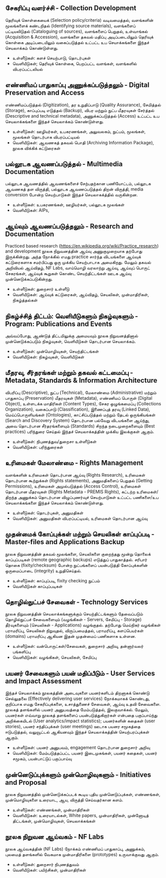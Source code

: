 ## சேகரிப்பு வளர்ச்சி - Collection Development
தெரிவுக் கொள்கையைக் (Selection policy/criteria) வடிவமைத்தல், வளங்களின் மூலங்களைக் கண்டறிதல் (Identifying source materials), வளங்களைப் பட்டியலிடுதல் (Cataloguing of sources), வளங்களைப் பெறுதல், உள்வாங்கல் (Acquisition & Accession), வளங்களை தகவல் மதிப்பு அடிப்படையிலும் தெரிவுக் கொள்கை அடிப்படையிலும் வகைப்படுத்தல் உட்பட்ட உப செயாக்கங்களை இந்தச் செயலாக்கம் கொண்டுள்ளது.  
 
* உள்ளீடுகள்:  களச் செயற்பாடு, தொடர்புகள்
* வெளியீடுகள்; தெரிவுக் கொள்கை, பெறப்பட்ட வளங்கள், வளங்களில் விபரப்பட்டலியல்

## எண்ணிமப் பாதுகாப்பு அணுக்கப்படுத்தலும் - Digital Preservation and Access
எண்ணிமப்படுத்தல் (Digitization), தர உறுதிப்பாடு (Quality Assurance), சேமித்தல் (Storage), காப்புப்படி எடுத்தல் (Backup), விபர மற்றும் நுட்ப மீதரவுகள் சேர்த்தல் (Descriptive and technical metadata), அணுக்கப்படுத்தல் (Access) உட்பட்ட உப செயலாக்கங்களை இந்தச் செயலாக்கம் கொண்டுள்ளது.
 
* உள்ளீடுகள்: ஊழியர்கள், உபகரணங்கள், அலுவலகம், நுட்பம், மூலங்கள், மூலங்கள் தொடர்பாக விபரப்பட்டியல்
* வெளியீடுகள்: ஆவணகத் தகவல் பொதி (Archiving Information Package), நூலக விக்கிக் கட்டுரைகள்

## பல்லூடக ஆவணப்படுத்தல் - Multimedia Documentation
பல்லூடக ஆவணத்தில் ஆவணங்களைச் சேற்பதற்கான பணியோட்டம், பல்லூடக ஆவணகத் தள விருத்தி, பல்லூடக ஆவணப்படுத்தல் திறன் விருத்தி, media conversion போன்ற செயற்பாடுகள் இந்தச் செயலாகக்த்தில் வருகின்றன.
 
* உள்ளீடுகள்: உபகரணங்கள், ஊழியர்கள், பல்லூடக மூலங்கள்
* வெளியீடுகள்: AIPs,

## ஆய்வும் ஆவணப்படுத்தலும் - Research and Documentation
Practiced based research (https://en.wikipedia.org/wiki/Practice_research) and development நூலக நிறுவனத்தின் ஆய்வு அணுகுமுறையாக தற்போது இருக்கின்றது.  அந்த நோக்கில் எமது practice சார்ந்த விடயங்களை ஆய்வுக் கட்டுரைகளாக சமர்பிப்பது ஒரு முக்கிய செயற்பாடாக அமைகிறது.  மேலும் தகவல் அறிவியல் ஆய்விதழ், NF Labs, வாய்மொழி வரலாற்று ஆய்வு, ஆய்வுப் பொருட் சேகரங்கள், ஆய்வுக் கூறுகள் கொண்ட செயற்திட்டங்கள் ஊடக ஆய்வு முன்னெடுக்கப்படுகின்றது.
 
* உள்ளீடுகள்: துறைசார் உள்ளீடு
* வெளியீடுகள்: ஆய்வுக் கட்டுரைகள், ஆய்விதழ், செயலிகள், முன்மாதிரிகள், நிகழ்த்தல்கள்

## நிகழ்ச்சித் திட்டம்: வெளியீடுகளும் நிகழ்வுகளும் - Program: Publications and Events
அவ்வப்போது, ஆண்டுத் திட்டமிலுக்கு அமையவும் நூலக நிறுவனத்தினால் முன்னெடுக்கப்படும் நிகழ்வுகள், வெளியீடுகள் தொடர்பான செயலாக்கம்.  
 
* உள்ளீடுகள்: முன்மொழிவுகள், செயற்திட்டங்கள்
* வெளியீடுகள்: நிகழ்வுகள், வெளியீடுகள்

## மீதரவு, சீர்தரங்கள் மற்றும் தகவல் கட்டமைப்பு - Metadata, Standards & Information Architecture
விபரிப்பு (Descriptive), நுட்ப (Technical), மேலாண்மை (Administrative) மற்றும் பாதுகாப்பு (Preservation) மீதரவுகள் (Metadata), எண்ணிமப் பொருள் (Digital Object), உள்ளடக்க மாதிரிகள் (Content Types), சேகர ஒழுங்கமைப்பு (Collections Organization), வகைப்பாடு (Classification), இணைப்புத் தரவு (Linked Data), மெய்ப்பொருளியங்கள் (Ontologies), காட்சிப்படுத்தல் மற்றும் தேடல் ஒருங்கியங்கள் (Search and Discovery System) தொடர்பான பல்வேறு விடயங்களை ஆய்ந்து, அவை தொடர்பான சீர்தரங்களையும் (Standards) சிறந்த நடைமுறைகளையும் (Best practices) பரிந்துரை செய்தல் இந்தச் செயலாக்கத்தின் முக்கிய இலக்குகள் ஆகும்.  
 
* உள்ளீடுகள்: நிபுணத்துவ/துறைசா உள்ளீடுகள்
* வெளியீடுகள்: பரிந்துரைகள்

## உரிமைகள் மேலாண்மை - Rights Management
வளங்களின் உரிமைகள் தொடர்பான ஆய்வு (Rights Research), உரிமைகள் தொடர்பான கூற்றுக்கள் (Rights statements), அனுமதிகளைப் பெறுதல் (Getting Permissions), உரிமைகள் அமுல்படுத்தல் (Access Control), உரிமைகள் தொடர்பான மீதரவுகள் (Rights Metadata - PREMIS Rights), கட்டற்ற உரிமைகள்/திறந்த அணுக்கம் தொடர்பான விழுப்புணர்வுச் செயற்பாடுகள் உட்பட்ட பணிகளை/உப செயலாக்கங்களை இந்தச் செயலாக்கம் கொண்டுள்ளது.
 
* உள்ளீடுகள்: தொடர்புகள், அனுமதிகள்
* வெளியீடுகள்: அனுமதிகள் விபரப்பட்டியல், உரிமைகள் தொடர்பான ஆய்வு

## முதன்மைக் கோப்புக்கள் மற்றும் செயலிகள் காப்புப்படி - Master-files and Applications Backup
நூலக நிறுவனத்தின் தகவல் மூலங்களை, செயலிகளை குறைந்தது மூன்று தொலைக் காப்புப்படிகள்  (remote geographic backups) எடுத்துப் பாதுகாத்தல்.  சரிபார் தொகை (fixity/checksum) போன்ற நுட்பங்களைப் பயன்படுத்தி கோப்புக்களின் ஒருமைப்பாடை (integrity) உறுதிசெய்தல்.  
 
* உள்ளீடுகள்: காப்புப்படி, fixity checking நுட்பம்
* வெளியீடுகள் காப்புப்படிகள்

## தொழில்நுட்பச் சேவைகள் - Technology Services
நூலக நிறுவனத்தின் செயலாக்கங்களுக்கும் செயற்திட்டங்களும் தேவைப்படும் தொழில்நுட்பச் சேவைகளையும் (வழங்கிகள் - Servers, சேமிப்பு - Storage) தீர்வுகளையும் (செயலிகள் - Applications) வழங்குதல்.  தற்போது மெய்நிகர் வழங்கிகள் பராமரிப்பு, செயலிகள் நிறுவுதல், விருப்பமைத்தல், பராமரிப்பு, களப்பெயர்கள் (domains) பராமரிப்பு ஆகியன இதன் முதன்மைப் பணிகளாக உள்ளன.
 
* உள்ளீடுகள்: வன்பொருட்கள்/சேவைகள், துறைசார் அறிவு, தன்னார்வலர் பங்களிப்பு
* வெளியீடுகள்: வழங்கிகள், செயலிகள், சேமிப்பு

## பயனர் சேவைகளும் பயன் மதிப்பீடும் - User Services and Impact Assessment
இந்தச் செயலாக்கம் நூலகத்தின் அடைவுகளை பயனர்களிடம் திறனாகக் கொண்டு செல்லுதலை (Effectively delivering user services) நோக்கமாகக் கொண்டது, குறிப்பாக எமது சேகரிப்புக்களை, உசாத்துணைச் சேவைகள், ஆய்வு உதவி சேவைகளை.  நூலகத் தளங்களில் பயனர் அனுபவத்தை மேம்படுத்தல், இலகுவாக்கல்.  மேலும், பயனர்கள் எவ்வாறு நூலகத் தளங்களைப் பயன்படுத்துகிறார்கள் என்பதை பகுப்பாய்ந்து அறிக்கையிடல் (User analytics/impact statistics); பயனர்களின் கதைகள் (user stories), பயனர் சந்திப்புக்கள் (user meetings) ஊடாக பயனர சமூகத்தை ஈடுபடுத்தல், வலுவூட்டல் ஆகியனவும் இந்தச் செயலாக்கத்தின் செயற்பரப்புக்கள் ஆகும்.  
 
* உள்ளீடுகள்: பயனர் அனுபவம், engagement தொடர்பான துறைசார் அறிவு
* வெளியீடுகள்: மேம்படுத்தப்பட்ட பயனர் இடைமுகங்கள், பயனர் கதைகள், பயனர் சமூகம், பயன்பாட்டுப் பகுப்பாய்வு

## முன்னெடுப்புக்களும் முன்மொழிவுகளும் - Initiatives and Proposal
நூலக நிறுவனத்தில் முன்னெடுக்கப்படக் கூடிய புதிய முன்னெடுப்புக்கள், எண்ணங்கள், முன்மொழிவுகளை உரையாட, ஆய, விருத்தி செய்வதர்கான களம்.  
 
* உள்ளீடுகள்: எண்ணங்கள், முன்மாதிரிகள்
* வெளியீடுகள்: உரையாடல்கள், White papers, முன்மாதிரிகள், முன்னோடித் திட்டங்கள், முன்மொழிவுகள், செயலாக்கங்கள்

## நூலக நிறுவன ஆய்வகம் - NF Labs
நூலக ஆய்வகத்தின் (NF Labs) நோக்கம் எண்ணிமப் பாதுகாப்பு, அணுக்கம், புலமைத் தளங்களில் வேகமாக முன்மாதிரிகளை (prototypes) உருவாக்குவது ஆகும்.
 
* உள்ளீடுகள்: துறைசார் நிபுணத்துவம்
* வெளியீடுகள்: பயிற்சிகள், முன்மாதிரிகள்



